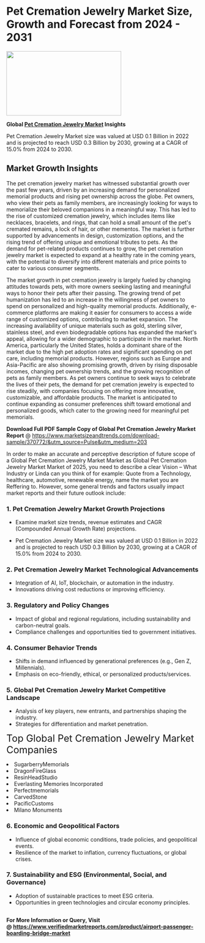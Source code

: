 <H1>Pet Cremation Jewelry Market Size, Growth and Forecast from 2024 - 2031</H1><img class="aligncenter size-medium wp-image-584254" src="https://thirdeyenews.in/wp-content/uploads/2024/09/Global-Market-Research-300x168.jpeg" alt="" width="300" height="168" /><p><strong>Global&nbsp;<a href="https://www.marketsizeandtrends.com/download-sample/370772/&amp;utm_source=Pulse&amp;utm_medium=203">Pet Cremation Jewelry Market</a> Insights</strong></p><p>Pet Cremation Jewelry Market size was valued at USD 0.1 Billion in 2022 and is projected to reach USD 0.3 Billion by 2030, growing at a CAGR of 15.0% from 2024 to 2030.</p><p><h2>Market Growth Insights</h2> <p>The pet cremation jewelry market has witnessed substantial growth over the past few years, driven by an increasing demand for personalized memorial products and rising pet ownership across the globe. Pet owners, who view their pets as family members, are increasingly looking for ways to memorialize their beloved companions in a meaningful way. This has led to the rise of customized cremation jewelry, which includes items like necklaces, bracelets, and rings, that can hold a small amount of the pet's cremated remains, a lock of hair, or other mementos. The market is further supported by advancements in design, customization options, and the rising trend of offering unique and emotional tributes to pets. As the demand for pet-related products continues to grow, the pet cremation jewelry market is expected to expand at a healthy rate in the coming years, with the potential to diversify into different materials and price points to cater to various consumer segments. </p> <p>The market growth in pet cremation jewelry is largely fueled by changing attitudes towards pets, with more owners seeking lasting and meaningful ways to honor their pets after their passing. The growing trend of pet humanization has led to an increase in the willingness of pet owners to spend on personalized and high-quality memorial products. Additionally, e-commerce platforms are making it easier for consumers to access a wide range of customized options, contributing to market expansion. The increasing availability of unique materials such as gold, sterling silver, stainless steel, and even biodegradable options has expanded the market's appeal, allowing for a wider demographic to participate in the market. North America, particularly the United States, holds a dominant share of the market due to the high pet adoption rates and significant spending on pet care, including memorial products. However, regions such as Europe and Asia-Pacific are also showing promising growth, driven by rising disposable incomes, changing pet ownership trends, and the growing recognition of pets as family members. As pet owners continue to seek ways to celebrate the lives of their pets, the demand for pet cremation jewelry is expected to rise steadily, with companies focusing on offering more innovative, customizable, and affordable products. The market is anticipated to continue expanding as consumer preferences shift toward emotional and personalized goods, which cater to the growing need for meaningful pet memorials. </p><p><span class=""><strong>Download Full PDF Sample Copy of Global Pet Cremation Jewelry Market Report</strong> @ <a href="https://www.marketsizeandtrends.com/download-sample/370772/&amp;utm_source=Pulse&amp;utm_medium=203" target="_blank">https://www.marketsizeandtrends.com/download-sample/370772/&amp;utm_source=Pulse&amp;utm_medium=203</a></span></p><p>In order to make an accurate and perceptive description of future scope of a Global&nbsp;Pet Cremation Jewelry Market Market as Global&nbsp;Pet Cremation Jewelry Market Market of 2025, you need to describe a clear Vision &ndash; What Industry or Linda can you think of for example: Quote from a Technology, healthcare, automotive, renewable energy, name the market you are Reffering to. However, some general trends and factors usually impact market reports and their future outlook include:</p><h3>1.&nbsp;<strong>Pet Cremation Jewelry Market Growth Projections</strong></h3><ul><li>Examine market size trends, revenue estimates and CAGR (Compounded Annual Growth Rate) projections.</li><li><p>Pet Cremation Jewelry Market size was valued at USD 0.1 Billion in 2022 and is projected to reach USD 0.3 Billion by 2030, growing at a CAGR of 15.0% from 2024 to 2030.</p></li></ul><h3>2.&nbsp;<strong>Pet Cremation Jewelry Market Technological Advancements</strong></h3><ul><li>Integration of AI, IoT, blockchain, or automation in the industry.</li><li>Innovations driving cost reductions or improving efficiency.</li></ul><h3>3.&nbsp;<strong>Regulatory and Policy Changes</strong></h3><ul><li>Impact of global and regional regulations, including sustainability and carbon-neutral goals.</li><li>Compliance challenges and opportunities tied to government initiatives.</li></ul><h3>4.&nbsp;<strong>Consumer Behavior Trends</strong></h3><ul><li>Shifts in demand influenced by generational preferences (e.g., Gen Z, Millennials).</li><li>Emphasis on eco-friendly, ethical, or personalized products/services.</li></ul><h3>5.&nbsp;<strong>Global Pet Cremation Jewelry Market Competitive Landscape</strong></h3><ul><li>Analysis of key players, new entrants, and partnerships shaping the industry.</li><li>Strategies for differentiation and market penetration.</li></ul><p data-pm-slice="1 1 []"><span style="color: inherit; font-family: inherit; font-size: 25px;">Top Global Pet Cremation Jewelry Market Companies</span></p><div class="" data-test-id=""><p><li>SugarberryMemorials</li><li> DragonFireGlass</li><li> ResinHeadStudio</li><li> Everlasting Memories Incorporated</li><li> Perfectmemorials</li><li> CarvedStone</li><li> PacificCustoms</li><li> Milano Monuments</li></p></div><h3>6.&nbsp;<strong>Economic and Geopolitical Factors</strong></h3><ul><li>Influence of global economic conditions, trade policies, and geopolitical events.</li><li>Resilience of the market to inflation, currency fluctuations, or global crises.</li></ul><h3>7.&nbsp;<strong>Sustainability and ESG (Environmental, Social, and Governance)</strong></h3><ul><li>Adoption of sustainable practices to meet ESG criteria.</li><li>Opportunities in green technologies and circular economy principles.</li></ul><h2><strong style="font-size: 14px;">For More Information or Query, Visit @&nbsp;</strong><a style="background-color: #ffffff; font-size: 14px;" href="https://www.marketsizeandtrends.com/report/pet-cremation-jewelry-market/" target="_blank">https://www.verifiedmarketreports.com/product/airport-passenger-boarding-bridge-market</a></h2>
